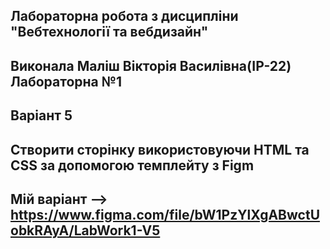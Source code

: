 ## Лабораторна робота з дисципліни "Вебтехнології та вебдизайн" 
## Виконала Маліш Вікторія Василівна(ІР-22) Лабораторна №1
## Варіант 5 
## Cтворити сторінку використовуючи HTML та CSS за допомогою темплейту з Figm
## Мій варіант --> https://www.figma.com/file/bW1PzYlXgABwctUobkRAyA/LabWork1-V5